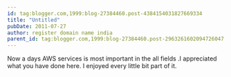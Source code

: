 ```yaml
---
id: tag:blogger.com,1999:blog-27384460.post-4384154031827669334
title: "Untitled"
pubDate: 2011-07-27
author: register domain name india
parent_id: tag:blogger.com,1999:blog-27384460.post-2963261602094726047
---
```


Now a days AWS services is most important in the all fields .I appreciated what you have done here. I enjoyed every little bit part of it.
